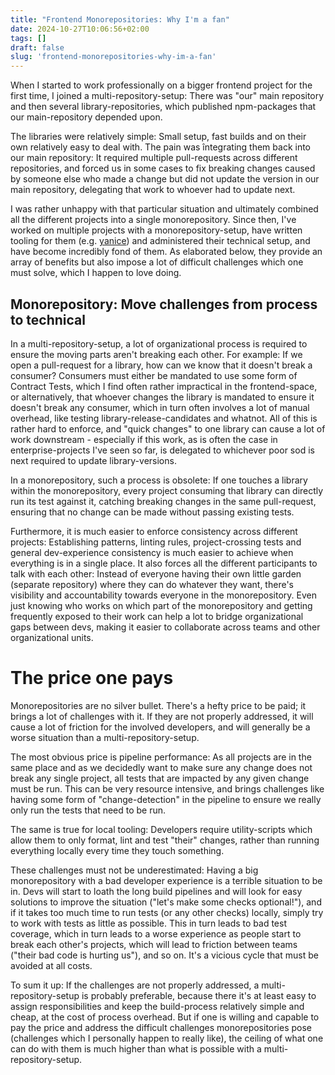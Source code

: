 ```yaml
---
title: "Frontend Monorepositories: Why I'm a fan"
date: 2024-10-27T10:06:56+02:00
tags: []
draft: false
slug: 'frontend-monorepositories-why-im-a-fan'
---
```


When I started to work professionally on a bigger frontend project for the first time, I joined a multi-repository-setup:
There was "our" main repository and then several library-repositories, which published npm-packages that our main-repository depended upon.

The libraries were relatively simple: Small setup, fast builds and on their own relatively easy to deal with.
The pain was întegrating them back into our main repository: It required multiple pull-requests across different repositories,
and forced us in some cases to fix breaking changes caused by someone else who made a change but did not update the version in our main repository, delegating that work to whoever had to update next.

I was rather unhappy with that particular situation and ultimately combined all the different projects into a single monorepository.
Since then, I've worked on multiple projects with a monorepository-setup, have written tooling for them (e.g. [yanice](https://github.com/abuob/yanice)) and administered their technical setup,
and have become incredibly fond of them. As elaborated below, they provide an array of benefits but also impose a lot of difficult challenges which one must solve, which I happen to love doing.

## Monorepository: Move challenges from process to technical

In a multi-repository-setup, a lot of organizational process is required to ensure the moving parts aren't breaking each other.
For example: If we open a pull-request for a library, how can we know that it doesn't break a consumer?
Consumers must either be mandated to use some form of Contract Tests, which I find often rather impractical in the frontend-space, or alternatively,
that whoever changes the library is mandated to ensure it doesn't break any consumer, which in turn often involves a lot of manual overhead, like testing library-release-candidates and whatnot.
All of this is rather hard to enforce, and "quick changes" to one library can cause a lot of work downstream -
especially if this work, as is often the case in enterprise-projects I've seen so far, is delegated to whichever poor sod is next required to update library-versions.

In a monorepository, such a process is obsolete: If one touches a library within the monorepository, every project consuming that library can directly run its test against it,
catching breaking changes in the same pull-request, ensuring that no change can be made without passing existing tests.

Furthermore, it is much easier to enforce consistency across different projects: Establishing patterns, linting rules, project-crossing tests and general dev-experience consistency is much easier
to achieve when everything is in a single place. It also forces all the different participants to talk with each other:
Instead of everyone having their own little garden (separate repository) where they can do whatever they want, there's visibility and accountability towards everyone in the monorepository.
Even just knowing who works on which part of the monorepository and getting frequently exposed to their work can help a lot to bridge organizational gaps between devs,
making it easier to collaborate across teams and other organizational units.

# The price one pays

Monorepositories are no silver bullet. There's a hefty price to be paid; it brings a lot of challenges with it.
If they are not properly addressed, it will cause a lot of friction for the involved developers, and will generally be a worse situation than a multi-repository-setup.

The most obvious price is pipeline performance: As all projects are in the same place and as we decidedly want to make sure any change does not break any single project, all tests that are impacted
by any given change must be run. This can be very resource intensive, and brings challenges like having some form of "change-detection" in the pipeline to ensure
we really only run the tests that need to be run.

The same is true for local tooling: Developers require utility-scripts which allow them to only format, lint and test "their" changes,
rather than running everything locally every time they touch something.

These challenges must not be underestimated: Having a big monorepository with a bad developer experience is a terrible situation to be in.
Devs will start to loath the long build pipelines and will look for easy solutions to improve the situation ("let's make some checks optional!"),
and if it takes too much time to run tests (or any other checks) locally, simply try to work with tests as little as possible.
This in turn leads to bad test coverage, which in turn leads to a worse experience as people start to break each other's projects, which will lead to friction between teams
("their bad code is hurting us"), and so on. It's a vicious cycle that must be avoided at all costs.

To sum it up: If the challenges are not properly addressed, a multi-repository-setup is probably preferable,
because there it's at least easy to assign responsibilities and keep the build-process relatively simple and cheap, at the cost of process overhead.
But if one is willing and capable to pay the price and address the difficult challenges monorepositories pose (challenges which I personally happen to really like),
the ceiling of what one can do with them is much higher than what is possible with a multi-repository-setup.
